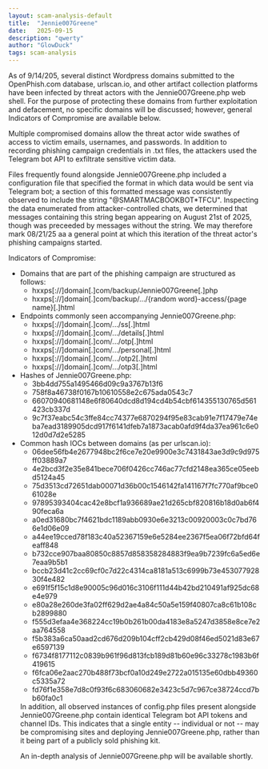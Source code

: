 ```yaml
---
layout: scam-analysis-default
title:  "Jennie007Greene"
date:   2025-09-15
description: "qwerty"
author: "GlowDuck"
tags: scam-analysis
---
```


As of 9/14/205, several distinct Wordpress domains submitted to the OpenPhish.com database, urlscan.io, and other artifact collection platforms have been infected by threat actors with the Jennie007Greene.php web shell. For the purpose of protecting these domains from further exploitation and defacement, no specific domains will be discussed; however, general Indicators of Compromise are available below.

Multiple compromised domains allow the threat actor wide swathes of access to victim emails, usernames, and passwords. In addition to recording phishing campaign credentials in .txt files, the attackers used the Telegram bot API to exfiltrate sensitive victim data.

Files frequently found alongside Jennie007Greene.php included a configuration file that specified the format in which data would be sent via Telegram bot; a section of this formatted message was consistently observed to include the string "@SMARTMACBOOKBOT*TFCU". Inspecting the data enumerated from attacker-controlled chats, we determined that messages containing this string began appearing on August 21st of 2025, though was preceeded by messages without the string. We may therefore mark 08/21/25 aa a general point at which this iteration of the threat actor's phishing campaigns started.

Indicators of Compromise:
<ul>
    <li>Domains that are part of the phishing campaign are structured as follows:
        <ul>
            <li>hxxps[://]domain[.]com/backup/Jennie007Greene[.]php </li>
            <li>hxxps[://]domain[.]com/backup/.../{random word}-access/{page name}[.]html</li>
        </ul>
    </li>
    <li> Endpoints commonly seen accompanying Jennie007Greene.php:
        <ul>
            <li>hxxps[://]domain[.]com/.../ss[.]html</li>
            <li>hxxps[://]domain[.]com/.../details[.]html</li>
            <li>hxxps[://]domain[.]com/.../otp[.]html</li>
            <li>hxxps[://]domain[.]com/.../personal[.]html</li>
            <li>hxxps[://]domain[.]com/.../otp2[.]html</li>
            <li>hxxps[://]domain[.]com/.../otp3[.]html</li>
        </ul>
    <li> Hashes of Jennie007Greene.php:
        <ul>
            <li>3bb4dd755a1495466d09c9a3767b13f6</li>
            <li>758f8a46738f0167b10610558e2c675ada0543c7</li>
            <li>66070940681148e6f80640dcd8d194cd4b54cbf614355130765d561423cb337d</li>
            <li>9c7f37eabc54c3ffe84cc74377e6870294f95e83cab91e7f17479e74eba7ead3189905dcd917f6141dfeb7a1873acab0afd9f4da37ea961c6e012d0d7d2e5285</li>
        </ul>
    </li>
    <li> Common hash IOCs between domains (as per urlscan.io):
        <ul>
            <li>06dee56fb4e2677948bc2f6ce7e20e9900e3c7431843ae3d9c9d975ff03889a7</li>
            <li>4e2bcd3f2e35e841bece706f0426cc746ac77cfd2148ea365ce05eebd5124a45</li>
            <li>75d3513cd72651dab00071d36b00c1546142fa141167f7fc770af9bce061028e</li>
            <li>97895393404cac42e8bcf1a936689ae21d265cbf820816b18d0ab6f490feca6a</li>
            <li>a0ed31680bc7f4621bdc1189abb0930e6e3213c00920003c0c7bd766e1d06e09</li>
            <li>a44ee19cced78f183c40a52367159e6e5284ee2367f5ea06f72bfd64feaff848</li>
            <li>b732cce907baa80850c8857d858358284883f9ea9b7239fc6a5ed6e7eaa9b5b1</li>
            <li>bccb23d41c2cc69cf0c7d22c4314ca8181a513c6999b73e45307792830f4e482</li>
            <li>e691f5f15c1d8e90005c96d016c3106f111d44b42bd210491af925dc68e4e979</li>
            <li>e80a28e260de3fa02ff629d2ae4a84c50a5e159f40807ca8c61b108cb2899880</li>
            <li>f555d3efaa4e368224cc19b0b261b00da4183e8a5247d3858e8ce7e2aa764558</li>
            <li>f5b383a6ca50aad2cd676d209b104cff2cb429d08f46ed5021d83e67e6597139</li>
            <li>f6734f8177112c0839b961f96d813fcb189d81b60e96c33278c1983b6f419615</li>
            <li>f6fca06e2aac270b488f73bcf0a10d249e2722a015135e60dbb49360c5335a72</li>
            <li>fd76f1e358e7d8c0f93f6c683060682e3423c5d7c967ce38724ccd7bb60fa0c1</li>
        </ul>
    </li>
In addition, all observed instances of config.php files present alongside Jennie007Greene.php contain identical Telegram bot API tokens and channel IDs. This indicates that a single entity -- individual or not -- may be compromising sites and deploying Jennie007Greene.php, rather than it being part of a publicly sold phishing kit.

An in-depth analysis of Jennie007Greene.php will be available shortly.
